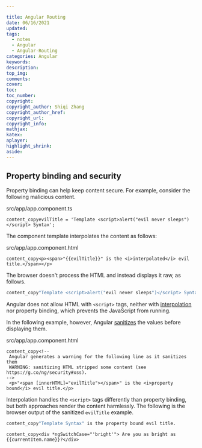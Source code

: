 ```yaml
---

title: Angular Routing
date: 06/16/2021
updated: 
tags: 
  - notes
  - Angular
  - Angular-Routing
categories: Angular
keywords: 
description: 
top_img: 
comments: 
cover: 
toc: 
toc_number: 
copyright:
copyright_author: Shiqi Zhang
copyright_author_href:
copyright_url:
copyright_info:
mathjax:
katex:
aplayer:
highlight_shrink:
aside:
---
```


## Property binding and security

Property binding can help keep content secure. For example, consider the following malicious content.

src/app/app.component.ts

```
content_copyevilTitle = 'Template <script>alert("evil never sleeps")</script> Syntax';
```

The component template interpolates the content as follows:

src/app/app.component.html

```
content_copy<p><span>"{{evilTitle}}" is the <i>interpolated</i> evil title.</span></p>
```

The browser doesn't process the HTML and instead displays it raw, as follows.

```bash
content_copy"Template <script>alert("evil never sleeps")</script> Syntax" is the interpolated evil title.
```

Angular does not allow HTML with `<script>` tags, neither with [interpolation](https://angular.io/guide/interpolation) nor property binding, which prevents the JavaScript from running.

In the following example, however, Angular [sanitizes](https://angular.io/guide/security#sanitization-and-security-contexts) the values before displaying them.

src/app/app.component.html

```
content_copy<!--
 Angular generates a warning for the following line as it sanitizes them
 WARNING: sanitizing HTML stripped some content (see https://g.co/ng/security#xss).
-->
 <p>"<span [innerHTML]="evilTitle"></span>" is the <i>property bound</i> evil title.</p>
```

Interpolation handles the `<script>` tags differently than property binding, but both approaches render the content harmlessly. The following is the browser output of the sanitized `evilTitle` example.

```bash
content_copy"Template Syntax" is the property bound evil title.
```

```
content_copy<div *ngSwitchCase="'bright'"> Are you as bright as {{currentItem.name}}?</div>
```

